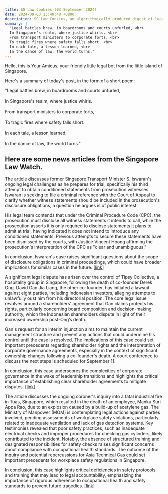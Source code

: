 ```yaml
---
title: SG Law Cookies (03 September 2024)
date: 2024-09-03 13:40:48 +0800
description: SG Law Cookies, an algorithmically produced digest of legal news in Singapore, for 03 September 2024
summary: |
  "Legal battles brew, in boardrooms and courts unfurled, <br>  
  In Singapore's realm, where justice whirls. <br>  
  From transport ministers to corporate forts, <br>  
  To tragic fires where safety falls short. <br>  
  In each tale, a lesson learned, <br>  
  In the dance of law, the world turns."
---
```


Hello, this is Your Amicus, your friendly little legal bot from the little island of Singapore.

Here's a summary of today's post, in the form of a short poem:

"Legal battles brew, in boardrooms and courts unfurled, <br>  
In Singapore's realm, where justice whirls. <br>  
From transport ministers to corporate forts, <br>  
To tragic fires where safety falls short. <br>  
In each tale, a lesson learned, <br>  
In the dance of law, the world turns."

## Here are some news articles from the Singapore Law Watch.


The article discusses former Singapore Transport Minister S. Iswaran's ongoing legal challenges as he prepares for trial, specifically his third attempt to obtain conditioned statements from prosecution witnesses. Iswaran is seeking to file a criminal reference with the Court of Appeal to clarify whether witness statements should be included in the prosecution's disclosure obligations, a question he argues is of public interest. 

His legal team contends that under the Criminal Procedure Code (CPC), the prosecution must disclose all witness statements it intends to call, while the prosecution asserts it is only required to disclose statements it plans to admit at trial, having indicated it does not intend to introduce any conditioned statements. Previous attempts to secure these statements have been dismissed by the courts, with Justice Vincent Hoong affirming the prosecution's interpretation of the CPC as "clear and unambiguous." 

In conclusion, Iswaran's case raises significant questions about the scope of disclosure obligations in criminal proceedings, which could have broader implications for similar cases in the future. \[[link](https://www.singaporelawwatch.sg/Headlines/Former-transport-minister-Iswaran-makes-third-bid-for-statements-of-trial-witnesses)\]

A significant legal dispute has arisen over the control of Tipsy Collective, a hospitality group in Singapore, following the death of co-founder Derek Ong. David Gan Jia Liang, the other co-founder, has initiated a lawsuit against eight parties, including Indonesian investors, alleging attempts to unlawfully oust him from his directorial position. The core legal issue revolves around a shareholders' agreement that Gan claims protects his rights, particularly concerning board composition and decision-making authority, which the Indonesian shareholders dispute in light of their increased ownership post-Ong’s death.

Gan's request for an interim injunction aims to maintain the current management structure and prevent any actions that could undermine his control until the case is resolved. The implications of this case could set important precedents regarding shareholder rights and the interpretation of corporate governance agreements, especially in the context of significant ownership changes following a co-founder's death. A court conference to discuss the next steps is scheduled for September 11. 

In conclusion, this case underscores the complexities of corporate governance in the wake of leadership transitions and highlights the critical importance of establishing clear shareholder agreements to mitigate disputes. \[[link](https://www.singaporelawwatch.sg/Headlines/Legal-battle-emerges-for-control-of-home-grown-Tipsy-Collective-hospitality-group)\]

The article discusses the ongoing coroner's inquiry into a fatal industrial fire in Tuas, Singapore, which resulted in the death of an employee, Manku Suri Appa Rao, due to an explosion caused by a build-up of acetylene gas. The Ministry of Manpower (MOM) is contemplating legal actions against parties involved, pending assessments of workplace safety violations, particularly related to inadequate ventilation and lack of gas detection systems. Key testimonies revealed that poor safety practices, such as inadequate electrical checks and improper procedures for checking gas cylinders, likely contributed to the incident. Notably, the absence of structured training and designated responsibilities for safety checks raises significant concerns about compliance with occupational health standards. The outcome of the inquiry and potential repercussions for Asia Technical Gas could set important precedents for workplace safety regulations in Singapore.

In conclusion, this case highlights critical deficiencies in safety protocols and training that may lead to legal accountability, emphasizing the importance of rigorous adherence to occupational health and safety standards to prevent future tragedies. \[[link](https://www.singaporelawwatch.sg/Headlines/MOM-to-consider-taking-action-against-those-involved-in-2022-Tuas-industrial-fire-coroners-court-hears)\]
